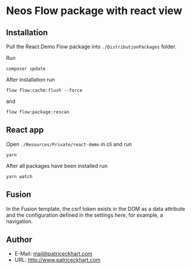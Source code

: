 # Neos Flow package with react view

## Installation

Pull the React.Demo Flow package into ```./DistributionPackages``` folder.

Run
```
composer update
```
After installation run
```
flow flow:cache:flush --force
```
and
```
flow flow:package:rescan
```

## React app

Open ```./Resources/Private/react-demo``` in cli and run
```
yarn
```

After all packages have been installed run
```
yarn watch
```

## Fusion
In the Fusion template, the csrf token exists in the DOM as a data attribute and the configuration defined in the settings here, for example, a navigation.

## Author

* E-Mail: mail@patriceckhart.com
* URL: http://www.patriceckhart.com
